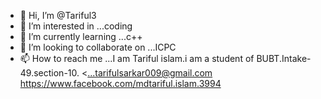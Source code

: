 - 👋 Hi, I’m @Tariful3
- 👀 I’m interested in ...coding
- 🌱 I’m currently learning ...c++
- 💞️ I’m looking to collaborate on ...ICPC
- 📫 How to reach me ...I am Tariful islam.i am a student of BUBT.Intake-49.section-10.
 <...tarifulsarkar009@gmail.com
https://www.facebook.com/mdtariful.islam.3994
<!---
Tariful3/Tariful3 is a ✨ special ✨ repository because its `README.md` (this file) appears on your GitHub profile.
You can click the Preview link to take a look at your changes.
--->
